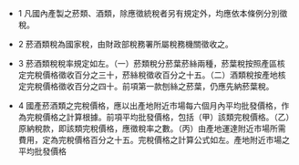 * 1 凡國內產製之菸類、酒類，除應徵統稅者另有規定外，均應依本條例分別徵稅。

* 2 菸酒類稅為國家稅，由財政部稅務署所屬稅務機關徵收之。

* 3 菸酒類稅稅率規定如左。（一）菸類稅分菸葉菸絲兩種，菸葉稅按照產區核定完稅價格徵收百分之三十，菸絲稅徵收百分之十五。（二）酒類稅按產地核定完稅價格徵收百分之四十。前項第一款刨絲之菸葉，仍應先納菸葉稅。

* 4 國產菸酒類之完稅價格，應以出產地附近市場每六個月內平均批發價格，作為完稅價格之計算根據。前項平均批發價格，包括（甲）該類完稅價格。（乙）原納稅款，即該類完稅價格，應徵稅率之數。（丙）由產地運達附近市場所需費用，定為完稅價格百分之十五。完稅價格之計算公式如左。產地附近市場之平均批發價格

